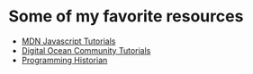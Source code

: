 # Some of my favorite resources
* [MDN Javascript Tutorials](https://developer.mozilla.org/en-US/docs/Web/JavaScript)
* [Digital Ocean Community Tutorials](https://www.digitalocean.com/community/tutorials)
* [Programming Historian](https://programminghistorian.org/)
